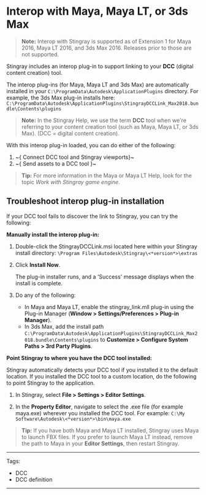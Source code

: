 # Interop with Maya, Maya LT, or 3ds Max

>**Note:** Interop with Stingray is supported as of Extension 1 for Maya 2016, Maya LT 2016, and 3ds Max 2016. Releases prior to those are not supported.

Stingray includes an interop plug-in to support linking to your **DCC** (digital content creation) tool.

The interop plug-ins (for Maya, Maya LT and 3ds Max) are automatically installed in your `C:\ProgramData\Autodesk\ApplicationPlugins` directory. For example, the 3ds Max plug-in installs here: `C:\ProgramData\Autodesk\ApplicationPlugins\StingrayDCCLink_Max2018.bundle\Contents\plugins`

> **Note:** In the Stingray Help, we use the term **DCC** tool when we're referring to your content creation tool (such as Maya, Maya LT, or 3ds Max). (DCC = digital content creation).

With this interop plug-in loaded, you can do either of the following:

1. ~{ Connect DCC tool and Stingray viewports}~
2. ~{ Send assets to a DCC tool }~

> **Tip:** For more information in the Maya or Maya LT Help, look for the topic *Work with Stingray game engine*.

## Troubleshoot interop plug-in installation

If your DCC tool fails to discover the link to Stingray, you can try the following:

**Manually install the interop plug-in:**

1. Double-click the StingrayDCCLink.msi located here within your Stingray install directory: `\Program Files\Autodesk\Stingray\<*version*>\extras`

2. Click **Install Now**.

    The plug-in installer runs, and a 'Success' message displays when the install is complete.

3. Do any of the following:

	 - In Maya and Maya LT, enable the stingray_link.mll plug-in using the Plug-in Manager (**Window > Settings/Preferences > Plug-in Manager**).
	 - In 3ds Max, add the install path `C:\ProgramData\Autodesk\ApplicationPlugins\StingrayDCCLink_Max2018.bundle\Contents\plugins` to **Customize > Configure System Paths > 3rd Party Plugins**.

**Point Stingray to where you have the DCC tool installed:**

Stingray automatically detects your DCC tool if you installed it to the default location. If you installed the DCC tool to a custom location, do the following to point Stingray to the application.

1. In Stingray, select **File > Settings > Editor Settings**.

2. In the **Property Editor**, navigate to select the .exe file (for example maya.exe) wherever you installed the DCC tool.
For example: `C:\My Software\Autodesk\<*version*>\bin\maya.exe`

> **Tip:** If you have both Maya and Maya LT installed, Stingray uses Maya to launch FBX files. If you prefer to launch Maya LT instead, remove the path to Maya in your **Editor Settings**, then restart Stingray.

---
Tags:
- DCC
- DCC definition
---
